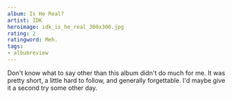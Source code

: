 ```yaml
---
album: Is He Real?
artist: IDK
heroimage: idk_is_he_real_300x300.jpg
rating: 2
ratingword: Meh.
tags:
- albumreview
---
```

Don't know what to say other than this album didn't do much for me. It was
pretty short, a little hard to follow, and generally forgettable. I'd maybe give
it a second try some other day.
